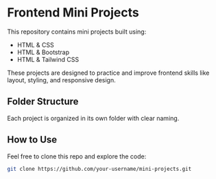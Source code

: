 # Frontend Mini Projects

This repository contains mini projects built using:

- HTML & CSS
- HTML & Bootstrap
- HTML & Tailwind CSS

These projects are designed to practice and improve frontend skills like layout, styling, and responsive design.

## Folder Structure

Each project is organized in its own folder with clear naming.

## How to Use

Feel free to clone this repo and explore the code:

```bash
git clone https://github.com/your-username/mini-projects.git
